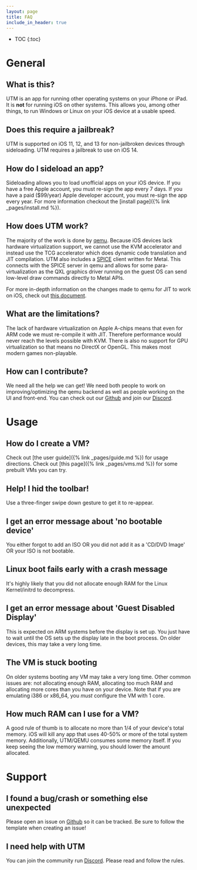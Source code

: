 ```yaml
---
layout: page
title: FAQ
include_in_header: true
---
```


* TOC
{:toc}

# General

## What is this?

UTM is an app for running other operating systems on your iPhone or iPad. It is **not** for running iOS on other systems. This allows you, among other things, to run Windows or Linux on your iOS device at a usable speed.

## Does this require a jailbreak?

UTM is supported on iOS 11, 12, and 13 for non-jailbroken devices through sideloading. UTM requires a jailbreak to use on iOS 14.

## How do I sideload an app?

Sideloading allows you to load unofficial apps on your iOS device. If you have a free Apple account, you must re-sign the app every 7 days. If you have a paid ($99/year) Apple developer account, you must re-sign the app every year. For more information checkout the [install page]({% link _pages/install.md %}).

## How does UTM work?

The majority of the work is done by [qemu](https://www.qemu.org). Because iOS devices lack hardware virtualization support, we cannot use the KVM accelerator and instead use the TCG accelerator which does dynamic code translation and JIT compilation. UTM also includes a [SPICE](https://www.spice-space.org) client written for Metal. This connects with the SPICE server in qemu and allows for some para-virtualization as the QXL graphics driver running on the guest OS can send low-level draw commands directly to Metal APIs.

For more in-depth information on the changes made to qemu for JIT to work on iOS, check out [this document](https://github.com/utmapp/qemu/blob/ios-support/docs/devel/ios.rst). 

## What are the limitations?

The lack of hardware virtualization on Apple A-chips means that even for ARM code we must re-compile it with JIT. Therefore performance would never reach the levels possible with KVM. There is also no support for GPU virtualization so that means no DirectX or OpenGL. This makes most modern games non-playable.

## How can I contribute?

We need all the help we can get! We need both people to work on improving/optimizing the qemu backend as well as people working on the UI and front-end. You can check out our [Github](https://github.com/utmapp/) and join our [Discord](https://discord.gg/UV2RUgD).

# Usage

## How do I create a VM?

Check out [the user guide]({% link _pages/guide.md %}) for usage directions. Check out [this page]({% link _pages/vms.md %}) for some prebuilt VMs you can try.

## Help! I hid the toolbar!

Use a three-finger swipe down gesture to get it to re-appear.

## I get an error message about 'no bootable device'

You either forgot to add an ISO OR you did not add it as a 'CD/DVD Image' OR your ISO is not bootable.

## Linux boot fails early with a crash message

It's highly likely that you did not allocate enough RAM for the Linux Kernel/initrd to decompress.

## I get an error message about 'Guest Disabled Display'

This is expected on ARM systems before the display is set up. You just have to wait until the OS sets up the display late in the boot process. On older devices, this may take a very long time.

## The VM is stuck booting

On older systems booting any VM may take a very long time. Other common issues are: not allocating enough RAM, allocating too much RAM and allocating more cores than you have on your device. Note that if you are emulating i386 or x86_64, you *must* configure the VM with 1 core.

## How much RAM can I use for a VM?

A good rule of thumb is to allocate no more than 1/4 of your device's total memory. iOS will kill any app that uses 40-50% or more of the total system memory. Additionally, UTM/QEMU consumes some memory itself. If you keep seeing the low memory warning, you should lower the amount allocated.

# Support

## I found a bug/crash or something else unexpected

Please open an issue on [Github](https://github.com/utmapp/) so it can be tracked. Be sure to follow the template when creating an issue!

## I need help with UTM

You can join the community run [Discord](https://discord.gg/UV2RUgD). Please read and follow the rules.
